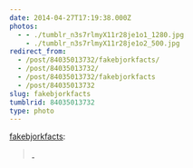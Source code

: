 ```yaml
---
date: 2014-04-27T17:19:38.000Z
photos:
  - - ./tumblr_n3s7rlmyX11r28je1o1_1280.jpg
    - ./tumblr_n3s7rlmyX11r28je1o2_500.jpg
redirect_from:
  - /post/84035013732/fakebjorkfacts/
  - /post/84035013732/
  - /post/84035013732/fakebjorkfacts
  - /post/84035013732
slug: fakebjorkfacts
tumblrid: 84035013732
type: photo
---
```

<p><a href="http://fakebjorkfacts.tumblr.com/post/82249558613" class="tumblr_blog">fakebjorkfacts</a>:</p>

<blockquote><p><a class="tumblr_blog" href="http://shaquandabonquiqui.tumblr.com/post/82224010645/so-ive-been-watching-a-program-about-monkeys"> </a></p></blockquote>
